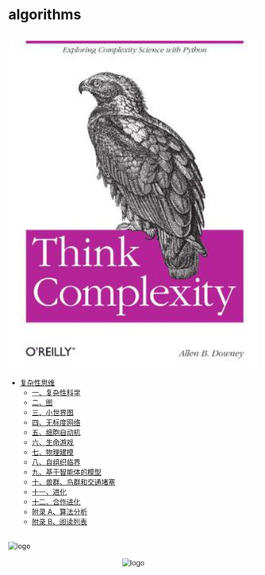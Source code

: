# algorithms

<br />
<img  src='cover.jpg' width="600" alt="logo">
<br />

-   [复杂性思维](README.md)
    -   [一、复杂性科学](1.md)
    -   [二、图](2.md)
    -   [三、小世界图](3.md)
    -   [四、无标度网络](4.md)
    -   [五、细胞自动机](5.md)
    -   [六、生命游戏](6.md)
    -   [七、物理建模](7.md)
    -   [八、自组织临界](8.md)
    -   [九、基于智能体的模型](9.md)
    -   [十、兽群、鸟群和交通堵塞](10.md)
    -   [十一、进化](11.md)
    -   [十二、合作进化](12.md)
    -   [附录 A、算法分析](a.md)
    -   [附录 B、阅读列表](b.md)

<br />
<img  src='/img/bjkb.PNG' width="600" alt="logo">
<br />
<br />
<div align="center">
<img  src='/img/01.jpeg' width="600" alt="logo" />
</div>
<br />
<br />

